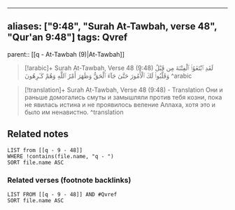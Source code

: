 
---
aliases: ["9:48", "Surah At-Tawbah, verse 48", "Qur'an 9:48"]
tags: Qvref
---

parent:: [[q - At-Tawbah (9)|At-Tawbah]]

> [!arabic]+ Surah At-Tawbah, Verse 48 (9:48)
> <span class="quran-arabic">لَقَدِ ٱبْتَغَوُا۟ ٱلْفِتْنَةَ مِن قَبْلُ وَقَلَّبُوا۟ لَكَ ٱلْأُمُورَ حَتَّىٰ جَآءَ ٱلْحَقُّ وَظَهَرَ أَمْرُ ٱللَّهِ وَهُمْ كَـٰرِهُونَ</span>
^arabic

> [!translation]+ Surah At-Tawbah, Verse 48 (9:48) - Translation
> Они и раньше домогались смуты и замышляли против тебя козни, пока не явилась истина и не проявилось веление Аллаха, хотя это и было им ненавистно.
^translation



## Related notes
```dataview
LIST from [[q - 9 - 48]]
WHERE !contains(file.name, "q - ")
SORT file.name ASC
```

### Related verses (footnote backlinks)
```dataview
LIST FROM [[q - 9 - 48]] AND #Qvref
SORT file.name ASC
```

